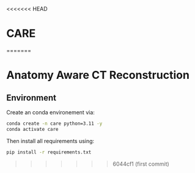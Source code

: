 <<<<<<< HEAD
# CARE
=======
# Anatomy Aware CT Reconstruction

## Environment

Create an conda environement via:

```bash
conda create -n care python=3.11 -y
conda activate care
```

Then install all requirements using:

```bash
pip install -r requirements.txt
```
>>>>>>> 6044cf1 (first commit)
